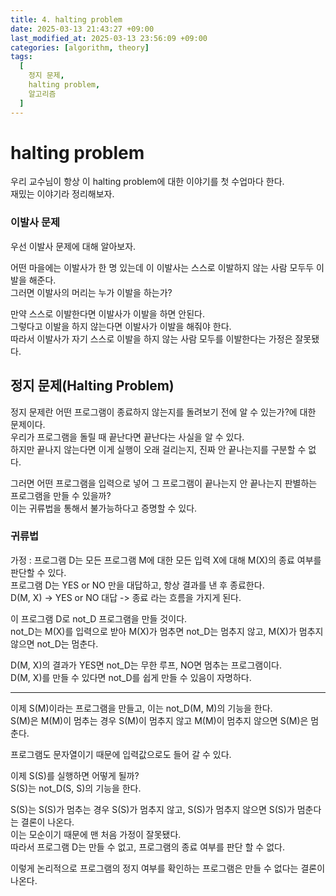 ```yaml
---
title: 4. halting problem
date: 2025-03-13 21:43:27 +09:00
last_modified_at: 2025-03-13 23:56:09 +09:00
categories: [algorithm, theory]
tags:
  [
    정지 문제,
    halting problem,
    알고리즘
  ]
--- 
```

# **halting problem**

우리 교수님이 항상 이 halting problem에 대한 이야기를 첫 수업마다 한다.<br>
재밌는 이야기라 정리해보자.<br>

### 이발사 문제
우선 이발사 문제에 대해 알아보자.<br>

어떤 마을에는 이발사가 한 명 있는데 이 이발사는 스스로 이발하지 않는 사람 모두두 이발을 해준다.<br>
그러면 이발사의 머리는 누가 이발을 하는가?<br>

만약 스스로 이발한다면 이발사가 이발을 하면 안된다.<br>
그렇다고 이발을 하지 않는다면 이발사가 이발을 해줘야 한다.<br>
따라서 이발사가 자기 스스로 이발을 하지 않는 사람 모두를 이발한다는 가정은 잘못됐다.<br>

## 정지 문제(Halting Problem)
정지 문제란 어떤 프로그램이 종료하지 않는지를 돌려보기 전에 알 수 있는가?에 대한 문제이다.<br>
우리가 프로그램을 돌릴 때 끝난다면 끝난다는 사실을 알 수 있다.<br>
하지만 끝나지 않는다면 이게 실행이 오래 걸리는지, 진짜 안 끝나는지를 구분할 수 없다.<br>

그러면 어떤 프로그램을 입력으로 넣어 그 프로그램이 끝나는지 안 끝나는지 판별하는 프로그램을 만들 수 있을까?<br>
이는 귀류법을 통해서 불가능하다고 증명할 수 있다.<br>

### 귀류법
가정 : 프로그램 D는 모든 프로그램 M에 대한 모든 입력 X에 대해 M(X)의 종료 여부를 판단할 수 있다.<br>
프로그램 D는 YES or NO 만을 대답하고, 항상 결과를 낸 후 종료한다.<br>
D(M, X) -> YES or NO 대답 -> 종료 라는 흐름을 가지게 된다.<br>

이 프로그램 D로 not_D 프로그램을 만들 것이다.<br>
not_D는 M(X)를 입력으로 받아 M(X)가 멈추면 not_D는 멈추지 않고, M(X)가 멈추지 않으면 not_D는 멈춘다.<br>

D(M, X)의 결과가 YES면 not_D는 무한 루프, NO면 멈추는 프로그램이다.<br>
D(M, X)를 만들 수 있다면 not_D를 쉽게 만들 수 있음이 자명하다.<br>

---
이제 S(M)이라는 프로그램을 만들고, 이는 not_D(M, M)의 기능을 한다.<br>
S(M)은 M(M)이 멈추는 경우 S(M)이 멈추지 않고 M(M)이 멈추지 않으면 S(M)은 멈춘다.<br>

프로그램도 문자열이기 때문에 입력값으로도 들어 갈 수 있다.<br>

이제 S(S)를 실행하면 어떻게 될까?<br>
S(S)는 not_D(S, S)의 기능을 한다.<br>

S(S)는 S(S)가 멈추는 경우 S(S)가 멈추지 않고, S(S)가 멈추지 않으면 S(S)가 멈춘다는 결론이 나온다.<br>
이는 모순이기 때문에 맨 처음 가정이 잘못됐다.<br>
따라서 프로그램 D는 만들 수 없고, 프로그램의 종료 여부를 판단 할 수 없다.<br>

이렇게 논리적으로 프로그램의 정지 여부를 확인하는 프로그램은 만들 수 없다는 결론이 나온다.<br>